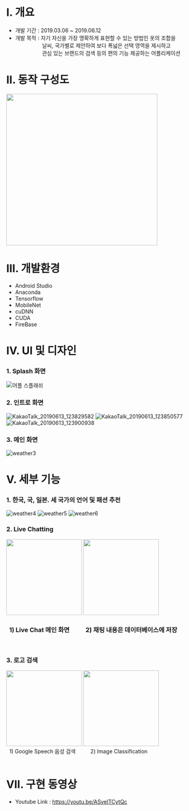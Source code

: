 # Ⅰ. **개요**
*   개발 기간 : 2019.03.06 ~ 2019.06.12
*   개발 목적 : 자기 자신을 가장 명확하게 표현할 수 있는 방법인 옷의 조합을<br>
   &#160;&#160;&#160;&#160;&#160;&#160;&#160;&#160;&#160;&#160;&#160;&#160;&#160;&#160;&#160;&#160;&#160;&#160;날씨, 국가별로 제안하여 보다 폭넓은 선택 영역을 제시하고 <br>&#160;&#160;&#160;&#160;&#160;&#160;&#160;&#160;&#160;&#160;&#160;&#160;&#160;&#160;&#160;&#160;&#160;
   관심 있는 브랜드의 검색 등의 편의 기능 제공하는 어플리케이션
  
# Ⅱ. **동작 구성도**
<img src="https://user-images.githubusercontent.com/73852272/98143998-2a523a80-1f0d-11eb-9fd1-a04037a6c43a.png" width="400" hieght="400">

# Ⅲ. **개발환경**
* Android Studio
* Anaconda
* Tensorflow
* MobileNet
* cuDNN
* CUDA
* FireBase

# Ⅳ. **UI 및 디자인**
### 1. Splash 화면
![어플 스플래쉬](https://user-images.githubusercontent.com/48273829/59195476-0d55f280-8bc7-11e9-8b87-f2742ca7431b.gif)
<br>

### 2. 인트로 화면<br>
![KakaoTalk_20190613_123829582](https://user-images.githubusercontent.com/48273803/59402322-c17a9780-8dd8-11e9-8898-8b0d292ecd72.png)
![KakaoTalk_20190613_123850577](https://user-images.githubusercontent.com/48273803/59402324-c2132e00-8dd8-11e9-9469-896aa89ef81f.png)
![KakaoTalk_20190613_123900938](https://user-images.githubusercontent.com/48273803/59402327-c3445b00-8dd8-11e9-85a3-7cd85333ac46.png)
<br>

### 3. 메인 화면<br>
![weather3](https://user-images.githubusercontent.com/48273829/59401598-36989d80-8dd6-11e9-8ca8-5c9b80f93433.JPG) <br>

# Ⅴ. 세부 기능
### 1. 한국, 국, 일본. 세 국가의 언어 및 패션 추천
![weather4](https://user-images.githubusercontent.com/48273829/59402102-0ce07600-8dd8-11e9-8548-d9d45720380c.JPG)
![weather5](https://user-images.githubusercontent.com/48273829/59402103-0e11a300-8dd8-11e9-8618-5a18a24d5c7d.JPG)
![weather6](https://user-images.githubusercontent.com/48273829/59402104-0eaa3980-8dd8-11e9-964b-ffa7ec55afb2.JPG)

### 2. Live Chatting

<img src="https://user-images.githubusercontent.com/48505912/59398767-6773d500-8dcc-11e9-9777-ed4611b84728.png" width="200" hieght="200">

<img src="https://user-images.githubusercontent.com/48505912/59398956-25975e80-8dcd-11e9-88b5-698447a3336f.png" width="200" hieght="200">
<br>

### &#160;&#160;1) Live Chat 메인 화면 &#160;&#160;&#160;&#160;&#160;&#160;&#160;&#160;&#160; 2) 채팅 내용은 데이터베이스에 저장  
<br>

### 3. 로고 검색
<img src="https://user-images.githubusercontent.com/48273803/59401303-3d72e080-8dd5-11e9-8687-fe6b5a18d0ee.png" width="200" hieght="200">

<img src="https://user-images.githubusercontent.com/48273803/98170368-33550300-1f31-11eb-8467-e70c0ac53160.png" width="200" hieght="200">
<br>&#160;&#160;1) Google Speech 음성 검색&#160;&#160;&#160;&#160;&#160;&#160;&#160; &#160;&#160;2) Image Classification<br><br>

# Ⅶ. 구현 동영상
*  Youtube Link : https://youtu.be/ASveITCytQc
